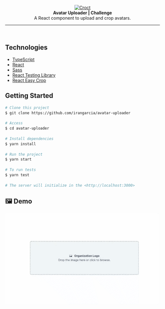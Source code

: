 <p align="center">
  <a href="https://croct.com">
    <img src="https://cdn.croct.io/brand/logo/repo-icon-green.svg" alt="Croct" height="80"/>
  </a>
  <br />
  <strong>Avatar Uploader | Challenge</strong>
  <br />
  A React component to upload and crop avatars.
</p>

---

<br/>

## Technologies

- [TypeScript](https://typescriptlang.org)
- [React](https://reactjs.org)
- [Sass](https://sass-lang.com/)
- [React Testing Library](https://testing-library.com/)
- [React Easy Crop](https://ricardo-ch.github.io/react-easy-crop/)

## Getting Started

```bash
# Clone this project
$ git clone https://github.com/irangarcia/avatar-uploader

# Access
$ cd avatar-uploader

# Install dependencies
$ yarn install

# Run the project
$ yarn start

# To run tests
$ yarn test

# The server will initialize in the <http://localhost:3000>
```

## 🖼 Demo

![Demo Gif](.github/demo.gif)
